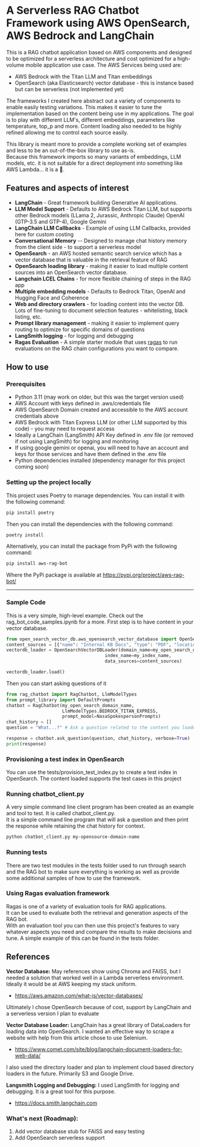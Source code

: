 # A Serverless RAG Chatbot Framework using AWS OpenSearch, AWS Bedrock and LangChain
This is a RAG chatbot application based on AWS components and designed to be optimized for a serverless architecture
and cost optimized for a high-volume mobile application use case.  The AWS Services being used are:
- AWS Bedrock with the Titan LLM and Titan embeddings 
- OpenSearch (aka Elasticsearch) vector database - this is instance based but can be serverless (not implemented yet)

The frameworks I created here abstract out a variety of components to enable easily testing variations.  This makes it easier to tune the implementation based on the 
content being use in my applications.  The goal is to play with different LLM's, different embeddings, parameters like temperature, top_p and more.
Content loading also needed to be highly refined allowing me to control each source easily.

This library is meant more to provide a complete working set of examples and less to be an out-of-the-box library to use as-is.  
Because this framework imports so many variants of embeddings, LLM models, etc. it is not suitable for a direct deployment into something like AWS Lambda... it is a :pig:.  


## Features and aspects of interest
- **LangChain** - Great framework building Generative AI applications. 
- **LLM Model Support** - Defaults to AWS Bedrock Titan LLM, but supports other Bedrock models (LLama 2, Jurassic, Anthropic Claude) OpenAI (GTP-3.5 and GTP-4), Google Gemini
- **LangChain LLM Callbacks** - Example of using LLM Callbacks, provided here for custom costing 
- **Conversational Memory** -- Designed to manage chat history memory from the client side - to support a serverless model
- **OpenSearch** - an AWS hosted semantic search service which has a vector database that is valuable in the retrieval feature of RAG
- **OpenSearch loading library** - making it easier to load multiple content sources into an OpenSearch vector database.
- **Langchain LCEL Chains** - for more flexible chaining of steps in the RAG app
- **Multiple embedding models** - Defaults to Bedrock Titan, OpenAI and Hugging Face and Coherence
- **Web and directory crawlers** - for loading content into the vector DB.  Lots of fine-tuning to document selection features - whitelisting, black listing, etc.
- **Prompt library management** - making it easier to implement query routing to optimize for specific domains of questions
- **LangSmith logging** - for logging and debugging
- **Ragas Evaluation** - A simple starter module that uses [ragas](https://docs.ragas.io/en/stable/) to run evaluations on the RAG chain configurations you want to compare.

## How to use
### Prerequisites
- Python 3.11 (may work on older, but this was the target version used)
- AWS Account with keys defined in .aws/credentials file
- AWS OpenSearch Domain created and accessible to the AWS account credentials above
- AWS Bedrock with Titan Express LLM (or other LLM supported by this code) - you may need to request access
- Ideally a LangChain (LangSmith) API Key defined in .env file (or removed if not using LangSmith) for logging and monitoring
- If using google gemini or openai, you will need to have an account and keys for those services and have them defined in the .env file
- Python dependencies installed (dependency manager for this project coming soon)

### Setting up the project locally
This project uses Poetry to manage dependencies.  You can install it with the following command:
```bash
pip install poetry
```

Then you can install the dependencies with the following command:
```bash
poetry install
```

Alternatively, you can install the package from PyPi with the following command:
```bash
pip install aws-rag-bot
```
Where the PyPi package is available at https://pypi.org/project/aws-rag-bot/
****
### Sample Code
This is a very simple, high-level example.  Check out the rag_bot_code_samples.ipynb for a more.
First step is to have content in your vector database.  
```python
from open_search_vector_db.aws_opensearch_vector_database import OpenSearchVectorDBLoader
content_sources = [{"name": "Internal KB Docs", "type": "PDF", "location": "kb-docs"}]
vectordb_loader = OpenSearchVectorDBLoader(domain_name=my_open_search_domain_name,  
                                     index_name=my_index_name,
                                     data_sources=content_sources)

vectordb_loader.load()
```

Then you can start asking questions of it
```python
from rag_chatbot import RagChatbot, LlmModelTypes
from prompt_library import DefaultPrompts
chatbot = RagChatbot(my_open_search_domain_name,
                     LlmModelTypes.BEDROCK_TITAN_EXPRESS,
                     prompt_model=NasaSpokespersonPrompts)
chat_history = []
question = "What...?" # Ask a question related to the content you loaded

response = chatbot.ask_question(question, chat_history, verbose=True)
print(response)
```


### Provisioning a test index in OpenSearch
You can use the tests/provision_test_index.py to create a test index in OpenSearch.  The content loaded
supports the test cases in this project


### Running chatbot_client.py
A very simple command line client program has been created as an example and tool to test.  It is called chatbot_client.py.  
It is a simple command line program that will ask a question and then print the response while retaining the chat history for context.  

```bash
python chatbot_client.py my-opensource-domain-name
```

### Running tests
There are two test modules in the tests folder used to run through search and the RAG bot to make sure everything is working as well as provide
some additional samples of how to use the framework.

### Using Ragas evaluation framework
Ragas is one of a variety of evaluation tools for RAG applications.  
It can be used to evaluate both the retrieval and generation aspects of the RAG bot.  
With an evaluation tool you can then use this project's features to vary whatever aspects you need
and compare the results to make decisions and tune. 
A simple example of this can be found in the tests folder.


## References
**Vector Database:**  May references show using Chroma and FAISS, but I needed a solution that worked well in a Lambda serverless environment.  
Ideally it would be at AWS keeping my stack uniform.  
- https://aws.amazon.com/what-is/vector-databases/

Ultimately I chose OpenSearch because of cost, support by LangChain and a serverless version I plan to evaluate

**Vector Database Loader:**  LangChain has a great library of DataLoaders for loading data into OpenSearch.  I wanted an effective way
to scrape a website with help from this article chose to use Selenium.
- https://www.comet.com/site/blog/langchain-document-loaders-for-web-data/

I also used the directory loader and plan to implement cloud based directory loaders in the future.  Primarily S3 and Google Drive.

**Langsmith Logging and Debugging:**  I used LangSmith for logging and debugging.  It is a great tool for this purpose.
- https://docs.smith.langchain.com


### What's next (Roadmap):
1. Add vector database stub for FAISS and easy testing
2. Add OpenSearch serverless support

